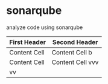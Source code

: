 # sonarqube
analyze code using sonarqube

| First Header  | Second Header |
| ------------- | ------------- |
| Content Cell  | Content Cell b |
| Content Cell  | Content Cell vvv |
|  vv|
